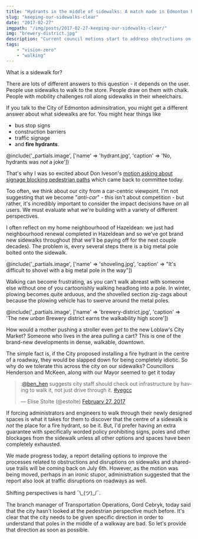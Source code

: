 ```yaml
---
title: "Hydrants in the middle of sidewalks: A match made in Edmonton heaven"
slug: "keeping-our-sidewalks-clear"
date: "2017-02-27"
imgpath: "/img/posts/2017-02-27-keeping-our-sidewalks-clear/"
img: "brewery-district.jpg"
description: "Current council motions start to address obstructions on Edmonton sidewalks, but will it be enough to combat Edmonton's infatuation with putting fire hydrants in the centre of sidewalks?"
tags: 
    - "vision-zero"
    - "walking"
---
```


What is a sidewalk for?

There are lots of different answers to this question - it depends on the user. People use sidewalks to walk to the store.
People draw on them with chalk. People with mobility challenges roll along sidewalks in their wheelchairs.
 
If you talk to the City of Edmonton adminsitration, you might get a different answer about what sidewalks are for. You might hear things
like

* bus stop signs
* construction barriers
* traffic signage
* and **fire hydrants**.

@include('_partials.image', ['name' => 'hydrant.jpg', 'caption' => 'No, hydrants was *not* a joke'])

That's why I was so excited about Don Iveson's [motion asking about signage blocking pedestrian paths](https://yegvotes.info/motions/98808818-626f-48aa-b29f-d712fc66978a)
which came back to committee today.

Too often, we think about our city from a car-centric viewpoint. I'm not suggesting that we become "*anti-car*" - this isn't about
competition - but rather, it's incredibly important to consider the impact decisions have on all users. We must evaluate
what we're building with a variety of different perspectives. 

I often reflect on my
home neighbourhood of Hazeldean: we just had neighbourhood renewal completed in Hazeldean and so we've got brand new sidewalks throughout 
(that we'll be paying off for the next couple decades). The problem is, every several steps there is a big metal pole bolted onto the sidewalk.

@include('_partials.image', ['name' => 'shoveling.jpg', 'caption' => "It's difficult to shovel with a big metal pole in the way"])

Walking can become frustrating, as you can't
walk abreast with someone else without one of you cartoonishly walking headlong into a pole. In winter, plowing becomes quite arduous,
and the shovelled section zig-zags about because the plowing vehicle has to swerve around the metal poles.

@include('_partials.image', ['name' => 'brewery-district.jpg', 'caption' => 'The new *urban* Brewery district earns the walkability high score'])

How would a mother pushing a stroller even *get* to the new Loblaw's City Market? Someone who lives in the area pulling a cart?
This is one of the brand-new developments in dense, walkable, downtown.

The simple fact is, if the City proposed installing a fire hydrant in the centre of a roadway, they would be slapped down for
being completely idiotic. So why do we tolerate this across the city on our sidewalks? Councillors Henderson and McKeen, along
with our Mayor seemed to get it today

<style>
twitterwidget { margin: 0 auto; }
</style>

<blockquote class="twitter-tweet" data-lang="en"><p lang="en" dir="ltr">.<a href="https://twitter.com/ben_hen">@ben_hen</a> suggests city staff should check out infrastructure by having to walk it, not just drive through it. <a href="https://twitter.com/hashtag/yegcc?src=hash">#yegcc</a></p>&mdash; Elise Stolte (@estolte) <a href="https://twitter.com/estolte/status/836331565198123008">February 27, 2017</a></blockquote>
<script async src="//platform.twitter.com/widgets.js" charset="utf-8"></script>

If forcing administrators and engineers to walk through their newly designed spaces is what it takes for them to discover that the 
centre of a sidewalk is *not* the place for a fire hydrant, so be it. But, I'd prefer having an extra guarantee with specifically worded
policy prohibiting signs, poles and other blockages from the sidewalk unless all other options and spaces have been completely exhausted.

We made progress today, a report detailing options to improve the processes related to obstructions and disruptions on sidewalks and
shared-use trails will be coming back on July 6th. However, as the motion was being moved, perhaps in an ironic stupor, administration
suggested that the report also look at traffic disruptions on roadways as well.

Shifting perspectives is hard ¯\\\_(ツ)\_/¯.

The branch manager of Transportation Operations, Gord Cebryk, today said that the city hasn't looked at the pedestrian perspective much before.
It's clear that the city needs to be given specific direction in order to understand that poles in the middle of a walkway are bad. 
So let's provide that direction as soon as possible.
